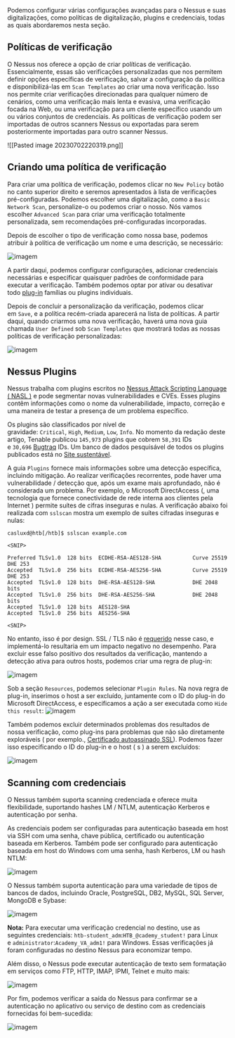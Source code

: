 Podemos configurar várias configurações avançadas para o Nessus e suas digitalizações, como políticas de digitalização, plugins e credenciais, todas as quais abordaremos nesta seção.

## Políticas de verificação

O Nessus nos oferece a opção de criar políticas de verificação. Essencialmente, essas são verificações personalizadas que nos permitem definir opções específicas de verificação, salvar a configuração da política e disponibilizá-las em `Scan Templates` ao criar uma nova verificação. Isso nos permite criar verificações direcionadas para qualquer número de cenários, como uma verificação mais lenta e evasiva, uma verificação focada na Web, ou uma verificação para um cliente específico usando um ou vários conjuntos de credenciais. As políticas de verificação podem ser importadas de outros scanners Nessus ou exportadas para serem posteriormente importadas para outro scanner Nessus.

![[Pasted image 20230702220319.png]]

## Criando uma política de verificação

Para criar uma política de verificação, podemos clicar no `New Policy` botão no canto superior direito e seremos apresentados à lista de verificações pré-configuradas. Podemos escolher uma digitalização, como a `Basic Network Scan`, personalize-o ou podemos criar o nosso. Nós vamos escolher `Advanced Scan` para criar uma verificação totalmente personalizada, sem recomendações pré-configuradas incorporadas.

Depois de escolher o tipo de verificação como nossa base, podemos atribuir à política de verificação um nome e uma descrição, se necessário: 

![imagem](https://academy.hackthebox.com/storage/modules/108/nessus/policy.png)

A partir daqui, podemos configurar configurações, adicionar credenciais necessárias e especificar quaisquer padrões de conformidade para executar a verificação. Também podemos optar por ativar ou desativar todo [plug-in](https://docs.tenable.com/nessus/Content/Plugins.htm) famílias ou plugins individuais.

Depois de concluir a personalização da verificação, podemos clicar em `Save`, e a política recém-criada aparecerá na lista de políticas. A partir daqui, quando criarmos uma nova verificação, haverá uma nova guia chamada `User Defined` sob `Scan Templates` que mostrará todas as nossas políticas de verificação personalizadas: 

![imagem](https://academy.hackthebox.com/storage/modules/108/nessus/htb_policydefined.png)

## Nessus Plugins

Nessus trabalha com plugins escritos no [Nessus Attack Scripting Language ( NASL )](https://en.wikipedia.org/wiki/Nessus_Attack_Scripting_Language) e pode segmentar novas vulnerabilidades e CVEs. Esses plugins contêm informações como o nome da vulnerabilidade, impacto, correção e uma maneira de testar a presença de um problema específico.

Os plugins são classificados por nível de gravidade: `Critical`, `High`, `Medium`, `Low`, `Info`. No momento da redação deste artigo, Tenable publicou `145,973` plugins que cobrem `58,391` IDs e `30,696` [Bugtraq](https://en.wikipedia.org/wiki/Bugtraq) IDs. Um banco de dados pesquisável de todos os plugins publicados está no [Site sustentável](https://www.tenable.com/plugins).
 
A guia `Plugins` fornece mais informações sobre uma detecção específica, incluindo mitigação. Ao realizar verificações recorrentes, pode haver uma vulnerabilidade / detecção que, após um exame mais aprofundado, não é considerada um problema. Por exemplo, o Microsoft DirectAccess (, uma tecnologia que fornece conectividade de rede interna aos clientes pela Internet ) permite suítes de cifras inseguras e nulas. A verificação abaixo foi realizada com `sslscan` mostra um exemplo de suítes cifradas inseguras e nulas:

```shell-session
casluxd@htb[/htb]$ sslscan example.com

<SNIP>

Preferred TLSv1.0  128 bits  ECDHE-RSA-AES128-SHA          Curve 25519 DHE 253
Accepted  TLSv1.0  256 bits  ECDHE-RSA-AES256-SHA          Curve 25519 DHE 253
Accepted  TLSv1.0  128 bits  DHE-RSA-AES128-SHA            DHE 2048 bits
Accepted  TLSv1.0  256 bits  DHE-RSA-AES256-SHA            DHE 2048 bits
Accepted  TLSv1.0  128 bits  AES128-SHA                   
Accepted  TLSv1.0  256 bits  AES256-SHA                   

<SNIP>
```

No entanto, isso é por design. SSL / TLS não é [requerido](https://directaccess.richardhicks.com/2014/09/23/directaccess-ip-https-ssl-and-tls-insecure-cipher-suites/) nesse caso, e implementá-lo resultaria em um impacto negativo no desempenho. Para excluir esse falso positivo dos resultados da verificação, mantendo a detecção ativa para outros hosts, podemos criar uma regra de plug-in: 

![imagem](https://academy.hackthebox.com/storage/modules/108/nessus/plugin_rules.png)

Sob a seção `Resources`, podemos selecionar `Plugin Rules`. Na nova regra de plug-in, inserimos o host a ser excluído, juntamente com o ID do plug-in do Microsoft DirectAccess, e especificamos a ação a ser executada como `Hide this result`: ![imagem](https://academy.hackthebox.com/storage/modules/108/nessus/new-rule.png)

Também podemos excluir determinados problemas dos resultados de nossa verificação, como plug-ins para problemas que não são diretamente exploráveis ( por exemplo., [Certificado autoassinado SSL](https://www.tenable.com/plugins/nessus/57582)). Podemos fazer isso especificando o ID do plug-in e o host ( s ) a serem excluídos: 

![imagem](https://academy.hackthebox.com/storage/modules/108/nessus/plugins2.png)

## Scanning com credenciais

O Nessus também suporta scanning credenciada e oferece muita flexibilidade, suportando hashes LM / NTLM, autenticação Kerberos e autenticação por senha.

As credenciais podem ser configuradas para autenticação baseada em host via SSH com uma senha, chave pública, certificado ou autenticação baseada em Kerberos. Também pode ser configurado para autenticação baseada em host do Windows com uma senha, hash Kerberos, LM ou hash NTLM:

![imagem](https://academy.hackthebox.com/storage/modules/108/nessus/creds.png)

O Nessus também suporta autenticação para uma variedade de tipos de bancos de dados, incluindo Oracle, PostgreSQL, DB2, MySQL, SQL Server, MongoDB e Sybase: 

![imagem](https://academy.hackthebox.com/storage/modules/108/nessus/db_creds.png)

**Nota:** Para executar uma verificação credencial no destino, use as seguintes credenciais: `htb-student_adm`:`HTB_@cademy_student!` para Linux e `administrator`:`Academy_VA_adm1!` para Windows. Essas verificações já foram configuradas no destino Nessus para economizar tempo.

Além disso, o Nessus pode executar autenticação de texto sem formatação em serviços como FTP, HTTP, IMAP, IPMI, Telnet e muito mais:

![imagem](https://academy.hackthebox.com/storage/modules/108/nessus/plaintext_auth.png)

Por fim, podemos verificar a saída do Nessus para confirmar se a autenticação no aplicativo ou serviço de destino com as credenciais fornecidas foi bem-sucedida: 

![imagem](https://academy.hackthebox.com/storage/modules/108/nessus/sqlserv.png)
